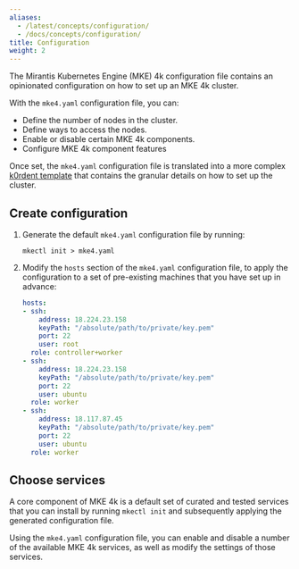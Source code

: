 ```yaml
---
aliases:
  - /latest/concepts/configuration/
  - /docs/concepts/configuration/
title: Configuration
weight: 2
---
```


The Mirantis Kubernetes Engine (MKE) 4k configuration file contains an
opinionated configuration on how to set up an MKE 4k cluster.

With the `mke4.yaml` configuration file, you can:

- Define the number of nodes in the cluster.
- Define ways to access the nodes.
- Enable or disable certain MKE 4k components.
- Configure MKE 4k component features

Once set, the `mke4.yaml` configuration file is translated into a more complex
[k0rdent template](../k0rdent-templates) that contains the granular details on
how to set up the cluster.

## Create configuration

1. Generate the default `mke4.yaml` configuration file by running:

    ```
    mkectl init > mke4.yaml
    ```

2. Modify the `hosts` section of the `mke4.yaml` configuration file, to apply
   the configuration to a set of pre-existing machines that you have set up in
   advance:

    ```yaml
    hosts:
    - ssh:
        address: 18.224.23.158
        keyPath: "/absolute/path/to/private/key.pem"
        port: 22
        user: root
      role: controller+worker
    - ssh:
        address: 18.224.23.158
        keyPath: "/absolute/path/to/private/key.pem"
        port: 22
        user: ubuntu
      role: worker
    - ssh:
        address: 18.117.87.45
        keyPath: "/absolute/path/to/private/key.pem"
        port: 22
        user: ubuntu
      role: worker
    ```

## Choose services

A core component of MKE 4k is a default set of curated and tested services that
you can install by running `mkectl init` and subsequently applying the
generated configuration file.

Using the `mke4.yaml` configuration file, you can enable and disable a number
of the available MKE 4k services, as well as modify the settings of those
services.

<!-- Discuss with SME NNeisen moving "Create configuration" to "Getting Started" -->
